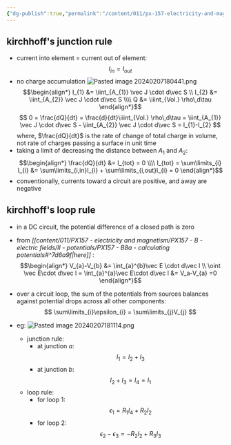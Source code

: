 ```yaml
---
{"dg-publish":true,"permalink":"/content/011/px-157-electricity-and-magnetism/px-157-b-electric-fields/iv-circuits/px-157-b14a-circuits-kirchhoff-s-rules/","created":"2024-10-01T18:27:10.139+01:00","updated":"2024-11-26T20:09:00.160+00:00"}
---
```


## kirchhoff's junction rule
- current into element = current out of element:
$$
I_{in}= I_{out}
$$
- no charge accumulation
![Pasted image 20240207180441.png](/img/user/pics/Pasted%20image%2020240207180441.png)
$$\begin{align*}
	I_{1} &= \iint_{A_{1}} \vec J \cdot d\vec S \\
	I_{2} &= \iint_{A_{2}} \vec J \cdot d\vec S \\\\
	Q &= \iiint_{Vol.} \rho\,d\tau
\end{align*}$$
$$
0 = \frac{dQ}{dt} = \frac{d}{dt}\iiint_{Vol.} \rho\,d\tau = \iint_{A_{1}} \vec J \cdot d\vec S - \iint_{A_{2}} \vec J \cdot d\vec S = I_{1}-I_{2}
$$
	where, $\frac{dQ}{dt}$ is the rate of change of total charge in volume, not rate of charges passing a surface in unit time
- taking a limit of decreasing the distance between $A_{1}$ and $A_{2}:$
$$\begin{align*}
		\frac{dQ}{dt} &= I_{tot} = 0 \\\\
		I_{tot} = \sum\limits_{i} I_{i} &= \sum\limits_{i,in}I_{i} + \sum\limits_{i,out}I_{i} = 0
	\end{align*}$$
- conventionally, currents toward a circuit are positive, and away are negative
## kirchhoff's loop rule
- in a DC circuit, the potential difference of a closed path is zero
- from *[[content/011/PX157 - electricity and magnetism/PX157 - B - electric fields/II - potentials/PX157 - B8a - calculating potentials#^7d6a9f\|here]]* :
$$\begin{align*}
		V_{a}-V_{b} &= \int_{a}^{b}\vec E \cdot d\vec l \\
		\oint \vec E\cdot d\vec l = \int_{a}^{a}\vec E\cdot d\vec l &= V_a-V_{a} =0
	\end{align*}$$
- over a circuit loop, the sum of the potentials from sources balances against potential drops across all other components:
$$
\sum\limits_{i}\epsilon_{i} = \sum\limits_{j}V_{j}
$$

- eg: ![Pasted image 20240207181114.png](/img/user/pics/Pasted%20image%2020240207181114.png)
	- junction rule:
		- at junction $a:$
$$
I_{1}=I_{2}+I_{3}
$$
		- at junction $b:$
$$
I_{2}+I_{3}=I_{4}=I_{1}
$$
	- loop rule:
		- for loop $1:$
$$
\epsilon_{1} = R_{1}I_{4} + R_{2}I_{2}
$$
		- for loop $2:$
$$
\epsilon_{2}-\epsilon_{3}= -R_{2}I_{2}+R_{3}I_{3}
$$
